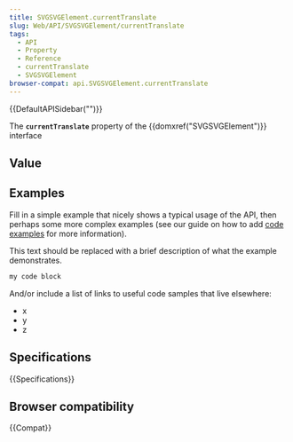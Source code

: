 ```yaml
---
title: SVGSVGElement.currentTranslate
slug: Web/API/SVGSVGElement/currentTranslate
tags:
  - API
  - Property
  - Reference
  - currentTranslate
  - SVGSVGElement
browser-compat: api.SVGSVGElement.currentTranslate
---
```

{{DefaultAPISidebar("")}}

The **`currentTranslate`** property of the {{domxref("SVGSVGElement")}} interface 

## Value



## Examples

Fill in a simple example that nicely shows a typical usage of the API, then perhaps some more complex examples (see our guide on how to add [code examples](/en-US/docs/MDN/Contribute/Structures/Code_examples) for more information).

This text should be replaced with a brief description of what the example demonstrates.

```js
my code block
```

And/or include a list of links to useful code samples that live elsewhere:

*   x
*   y
*   z

## Specifications

{{Specifications}}

## Browser compatibility

{{Compat}}


